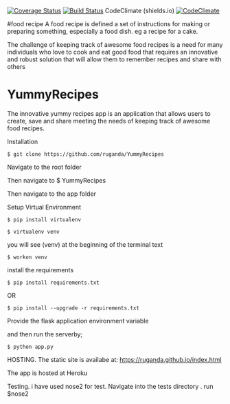 [![Coverage Status](https://coveralls.io/repos/github/ruganda/YummyRecipes/badge.svg?branch=master)](https://coveralls.io/github/ruganda/YummyRecipes?branch=master)
[![Build Status](https://travis-ci.org/ruganda/YummyRecipes.svg?branch=master)](https://travis-ci.org/ruganda/YummyRecipes)
CodeClimate (shields.io)
[![CodeClimate](http://img.shields.io/codeclimate/github/ruganda/YummyRecipes.svg?style=flat)](https://codeclimate.com/github/ruganda/YummyRecipes 
"CodeClimate")

#food recipe
A food recipe is defined a set of instructions for making or preparing something, especially a food dish. eg a recipe for a cake. 

The challenge of keeping track of awesome food recipes is a need for many individuals who love to cook and eat good food that requires an innovative and robust solution that will allow them to remember recipes and share with others 

# YummyRecipes
The innovative yummy recipes app is an application that allows users  to create, save and share  meeting the needs of keeping track of awesome food recipes.


Installation

	$ git clone https://github.com/ruganda/YummyRecipes

Navigate to the root folder

Then navigate to 
	$ YummyRecipes

Then navigate to the app folder

Setup Virtual Environment

	$ pip install virtualenv

	$ virtualenv venv

you will see (venv) at the beginning of the terminal text

	$ workon venv

install the requirements

	$ pip install requirements.txt

OR

	$ pip install --upgrade -r requirements.txt

Provide the flask application environment variable

 and then run the serverby;


    $ python app.py
  
  HOSTING.
  The static site is availabe at:
  https://ruganda.github.io/index.html 
   
   The app is hosted at Heroku
   
   
   Testing.
   i have used nose2 for test.
   Navigate into the tests directory .
      run
	  $nose2
